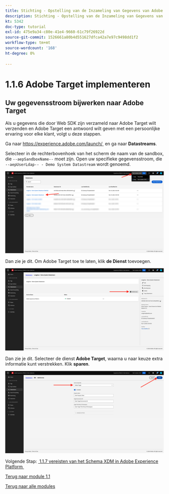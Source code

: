 ```yaml
---
title: Stichting - Opstelling van de Inzameling van Gegevens van Adobe Experience Platform en de uitbreiding van SDK van het Web - voer Adobe Target uit
description: Stichting - Opstelling van de Inzameling van Gegevens van Adobe Experience Platform en de uitbreiding van SDK van het Web - voer Adobe Target uit
kt: 5342
doc-type: tutorial
exl-id: 475e9a34-c80e-41e4-9660-61c79f26922d
source-git-commit: 1526661a80b4d551627dfca42a7e97c9498dd1f2
workflow-type: tm+mt
source-wordcount: '168'
ht-degree: 0%

---
```


# 1.1.6 Adobe Target implementeren

## Uw gegevensstroom bijwerken naar Adobe Target

Als u gegevens die door Web SDK zijn verzameld naar Adobe Target wilt verzenden en Adobe Target een antwoord wilt geven met een persoonlijke ervaring voor elke klant, volgt u deze stappen.

Ga naar [&#x200B; https://experience.adobe.com/launch/ &#x200B;](https://experience.adobe.com/launch/) en ga naar **Datastreams**.

Selecteer in de rechterbovenhoek van het scherm de naam van de sandbox, die `--aepSandboxName--` moet zijn. Open uw specifieke gegevensstroom, die `--aepUserLdap-- - Demo System Datastream` wordt genoemd.

![&#x200B; klik het pictogram van de Configuratie van Edge in de linkernavigatie &#x200B;](./images/edgeconfig1b.png)

Dan zie je dit. Om Adobe Target toe te laten, klik **de Dienst** toevoegen.

![&#x200B; Debugger AEP &#x200B;](./images/aa2.png)

Dan zie je dit. Selecteer de dienst **Adobe Target**, waarna u naar keuze extra informatie kunt verstrekken. Klik **sparen**.

![&#x200B; Debugger AEP &#x200B;](./images/at1.png)

Volgende Stap: [&#x200B; 1.1.7 vereisten van het Schema XDM in Adobe Experience Platform &#x200B;](./ex7.md)

[Terug naar module 1.1](./data-ingestion-launch-web-sdk.md)

[Terug naar alle modules](./../../../overview.md)
